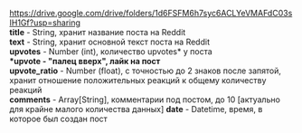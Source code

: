 https://drive.google.com/drive/folders/1d6FSFM6h7syc6ACLYeVMAFdC03sIH1Gf?usp=sharing  
**title** - String, хранит название поста на Reddit  
**text** - String, хранит основной текст поста на Reddit  
**upvotes** - Number (int), количество upvotes* у поста  
__*upvote - "палец вверх", лайк на пост__  
**upvote_ratio** - Number (float), с точностью до 2 знаков после запятой, хранит отношение положительных реакций к общему количеству реакций  
**comments** - Array[String], комментарии под постом, до 10 [актуально для крайне малого количества данных]
**date** - Datetime, время, в которое был создан пост  
